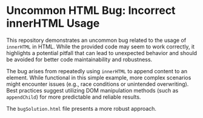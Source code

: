 # Uncommon HTML Bug: Incorrect innerHTML Usage

This repository demonstrates an uncommon bug related to the usage of `innerHTML` in HTML.  While the provided code may seem to work correctly, it highlights a potential pitfall that can lead to unexpected behavior and should be avoided for better code maintainability and robustness.

The bug arises from repeatedly using `innerHTML` to append content to an element.  While functional in this simple example, more complex scenarios might encounter issues (e.g., race conditions or unintended overwriting).  Best practices suggest utilizing DOM manipulation methods (such as `appendChild`) for more predictable and reliable results. 

The `bugSolution.html` file presents a more robust approach.